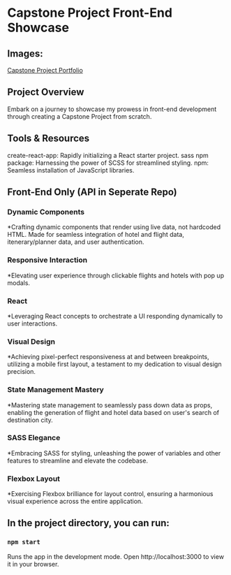 # Capstone Project Front-End Showcase #

## Images: ##
<a href="//imgur.com/a/Rsltww3">Capstone Project Portfolio</a>

## Project Overview ##
Embark on a journey to showcase my prowess in front-end development through creating a Capstone Project from scratch. 

## Tools & Resources ##
create-react-app: Rapidly initializing a React starter project. sass npm package: Harnessing the power of SCSS for streamlined styling. npm: Seamless installation of JavaScript libraries.

## Front-End Only (API in Seperate Repo) ##

### Dynamic Components ###
*Crafting dynamic components that render using live data, not hardcoded HTML. Made for seamless integration of hotel and flight data, itenerary/planner data, and user authentication.
### Responsive Interaction ###
*Elevating user experience through clickable flights and hotels with pop up modals.
### React ###
*Leveraging React concepts to orchestrate a UI responding dynamically to user interactions.
### Visual Design ###
*Achieving pixel-perfect responsiveness at and between breakpoints, utilizing a mobile first layout, a testament to my dedication to visual design precision.
### State Management Mastery ###
*Mastering state management to seamlessly pass down data as props, enabling the generation of flight and hotel data based on user's search of destination city. 
### SASS Elegance ###
*Embracing SASS for styling, unleashing the power of variables and other features to streamline and elevate the codebase.
### Flexbox Layout ###
*Exercising Flexbox brilliance for layout control, ensuring a harmonious visual experience across the entire application.

## In the project directory, you can run: ##
### `npm start`
Runs the app in the development mode.
Open http://localhost:3000 to view it in your browser.
